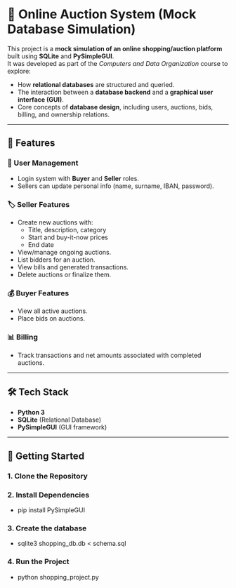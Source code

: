 # 🛒 Online Auction System (Mock Database Simulation)

This project is a **mock simulation of an online shopping/auction platform** built using **SQLite** and **PySimpleGUI**.  
It was developed as part of the *Computers and Data Organization* course to explore:  
- How **relational databases** are structured and queried.  
- The interaction between a **database backend** and a **graphical user interface (GUI)**.  
- Core concepts of **database design**, including users, auctions, bids, billing, and ownership relations.  

---

## 🔑 Features

### 👤 User Management
- Login system with **Buyer** and **Seller** roles.
- Sellers can update personal info (name, surname, IBAN, password).

### 🏷️ Seller Features
- Create new auctions with:
  - Title, description, category
  - Start and buy-it-now prices
  - End date
- View/manage ongoing auctions.
- List bidders for an auction.
- View bills and generated transactions.
- Delete auctions or finalize them.

### 💰 Buyer Features
- View all active auctions.
- Place bids on auctions.

### 📊 Billing
- Track transactions and net amounts associated with completed auctions.

---

## 🛠️ Tech Stack
- **Python 3**
- **SQLite** (Relational Database)
- **PySimpleGUI** (GUI framework)

---

## 🚀 Getting Started

### 1. Clone the Repository

### 2. Install Dependencies
- pip install PySimpleGUI

### 3. Create the database
- sqlite3 shopping_db.db < schema.sql

### 4. Run the Project
- python shopping_project.py
